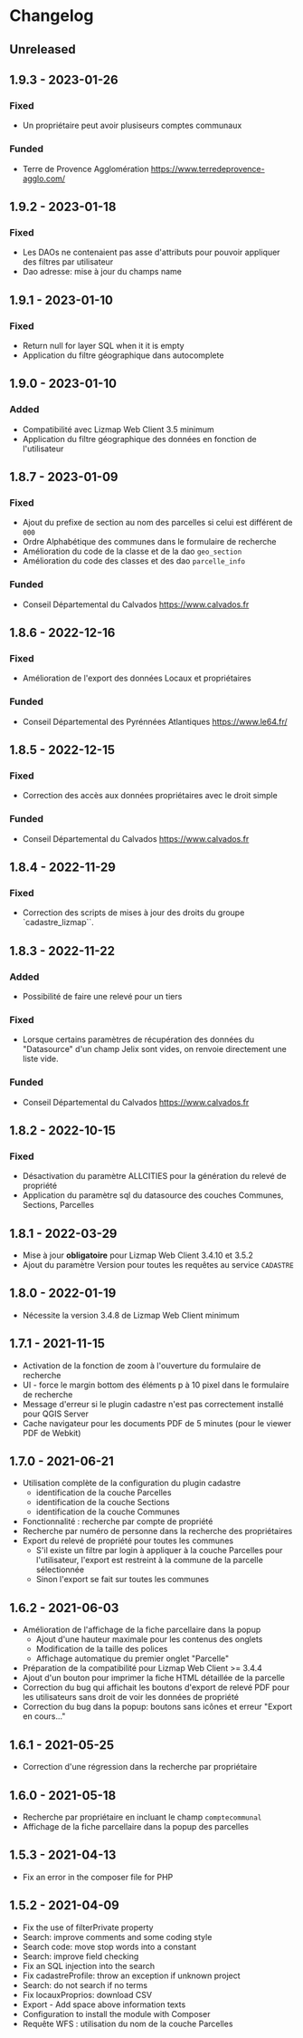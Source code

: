 # Changelog

## Unreleased

## 1.9.3 - 2023-01-26

### Fixed

* Un propriétaire peut avoir plusiseurs comptes communaux

### Funded 

* Terre de Provence Agglomération https://www.terredeprovence-agglo.com/

## 1.9.2 - 2023-01-18

### Fixed

* Les DAOs ne contenaient pas asse d'attributs pour pouvoir appliquer des filtres par utilisateur
* Dao adresse: mise à jour du champs name

## 1.9.1 - 2023-01-10

### Fixed

* Return null for layer SQL when it it is empty
* Application du filtre géographique dans autocomplete

## 1.9.0 - 2023-01-10

### Added

* Compatibilité avec Lizmap Web Client 3.5 minimum
* Application du filtre géographique des données en fonction de l'utilisateur

## 1.8.7 - 2023-01-09

### Fixed

* Ajout du prefixe de section au nom des parcelles si celui est différent de `000`
* Ordre Alphabétique des communes dans le formulaire de recherche
* Amélioration du code de la classe et de la dao `geo_section`
* Amélioration du code des classes et des dao `parcelle_info`

### Funded

* Conseil Départemental du Calvados https://www.calvados.fr

## 1.8.6 - 2022-12-16

### Fixed

* Amélioration de l'export des données Locaux et propriétaires

### Funded

* Conseil Départemental des Pyrénnées Atlantiques https://www.le64.fr/

## 1.8.5 - 2022-12-15

### Fixed

* Correction des accès aux données propriétaires avec le droit simple

### Funded

* Conseil Départemental du Calvados https://www.calvados.fr

## 1.8.4 - 2022-11-29

### Fixed

* Correction des scripts de mises à jour des droits du groupe `cadastre_lizmap``.

## 1.8.3 - 2022-11-22

### Added

* Possibilité de faire une relevé pour un tiers

### Fixed

* Lorsque certains paramètres de récupération des données du "Datasource" d'un champ Jelix sont vides, on renvoie directement une liste vide.

### Funded

* Conseil Départemental du Calvados https://www.calvados.fr

## 1.8.2 - 2022-10-15

### Fixed

* Désactivation du paramètre ALLCITIES pour la génération du relevé de propriété
* Application du paramètre sql du datasource des couches Communes, Sections, Parcelles

## 1.8.1 - 2022-03-29

* Mise à jour **obligatoire** pour Lizmap Web Client 3.4.10 et 3.5.2
* Ajout du paramètre Version pour toutes les requêtes au service `CADASTRE`

## 1.8.0 - 2022-01-19

* Nécessite la version 3.4.8 de Lizmap Web Client minimum

## 1.7.1 - 2021-11-15

* Activation de la fonction de zoom à l'ouverture du formulaire de recherche
* UI - force le margin bottom des éléments p à 10 pixel dans le formulaire de recherche
* Message d'erreur si le plugin cadastre n'est pas correctement installé pour QGIS Server
* Cache navigateur pour les documents PDF de 5 minutes (pour le viewer PDF de Webkit)

## 1.7.0 - 2021-06-21

* Utilisation complète de la configuration du plugin cadastre
  - identification de la couche Parcelles
  - identification de la couche Sections
  - identification de la couche Communes
* Fonctionnalité : recherche par compte de propriété
* Recherche par numéro de personne dans la recherche des propriétaires
* Export du relevé de propriété pour toutes les communes
  - S'il existe un filtre par login à appliquer à la couche Parcelles pour l'utilisateur, l'export est restreint à la commune de la parcelle sélectionnée
  - Sinon l'export se fait sur toutes les communes

## 1.6.2 - 2021-06-03

* Amélioration de l'affichage de la fiche parcellaire dans la popup
  - Ajout d'une hauteur maximale pour les contenus des onglets
  - Modification de la taille des polices
  - Affichage automatique du premier onglet "Parcelle"
* Préparation de la compatibilité pour Lizmap Web Client >= 3.4.4
* Ajout d'un bouton pour imprimer la fiche HTML détaillée de la parcelle
* Correction du bug qui affichait les boutons d'export de relevé PDF pour les utilisateurs sans droit de voir les données de propriété
* Correction du bug dans la popup: boutons sans icônes et erreur "Export en cours..."

## 1.6.1 - 2021-05-25

* Correction d'une régression dans la recherche par propriétaire

## 1.6.0 - 2021-05-18

* Recherche par propriétaire en incluant le champ `comptecommunal`
* Affichage de la fiche parcellaire dans la popup des parcelles

## 1.5.3 - 2021-04-13

* Fix an error in the composer file for PHP

## 1.5.2 - 2021-04-09

* Fix the use of filterPrivate property
* Search: improve comments and some coding style
* Search code: move stop words into a constant
* Search: improve field checking
* Fix an SQL injection into the search
* Fix cadastreProfile: throw an exception if unknown project
* Search: do not search if no terms
* Fix locauxProprios: download CSV
* Export - Add space above information texts
* Configuration to install the module with Composer
* Requête WFS : utilisation du nom de la couche Parcelles
